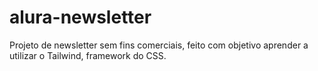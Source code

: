 # alura-newsletter
Projeto de newsletter sem fins comerciais, feito com objetivo aprender a utilizar o Tailwind, framework do CSS.
